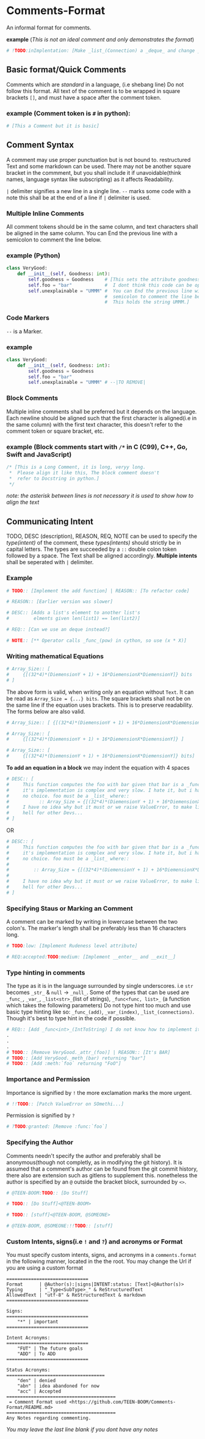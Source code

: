 # Comments-Format

An informal format for comments.

**example** (*This is not an ideal comment and only demonstrates the format*)
```py
# !TODO:inImplentation: [Make _list_(Connection) a _deque_ and change _meth_(pop) to :meth:`popleft`]
```

## Basic format/Quick Comments

Comments which are  *standard* in a language, (i.e shebang line) Do not follow this format. 
All text of the comment is to be wrapped in square brackets `[]`,
and must have a space after the comment token.

### example (Comment token is `#` in python):
```py
# [This a Comment but it is basic]
```

## Comment Syntax
A comment may use proper punctuation but is not bound to. restructured Text and some markdown can be used.
There may not be another square bracket in the commment, but you shall include it if unavoidable(think names, language syntax like subscripting)
as it affects Readability.

`|` delimiter signifies a new line in a single line.
`--` marks some code with a note this shall be at the end of a line if `|` delimiter is used.

### Multiple Inline Comments
All comment tokens should be in the same column, and text characters shall be aligned in the same column.
You can End the previous line with a semicolon to comment the line below.

### example (Python)
```py
class VeryGood:
    def __init__(self, Goodness: int):
        self.goodness = Goodness    # [This sets the attribute goodness,
        self.foo = "bar"            #  I dont think this code can be optimized;
        self.unexplainable = "UMMM" #  You can End the previous line with a
                                    #  semicolon to comment the line below.
                                    #  This holds the string UMMM.]
```
### Code Markers
`--` is a Marker.

### example
```py
class VeryGood:
    def __init__(self, Goodness: int):
        self.goodness = Goodness
        self.foo = "bar"
        self.unexplainable = "UMMM" # --|TO REMOVE|
```

### Block Comments
Multiple inline comments shall be preferred but it depends on the language.
Each newline should be aligned such that the first character is aligned(i.e in the same column) with the first text character,
this doesn't refer to the comment token or square bracket, etc.

### example (Block comments start with `/*` in C (C99), C++, Go, Swift and JavaScript)
```C
/* [This is a Long Comment, it is long, veryy long.
 *  Please align it like this, The block comment doesn't
 *  refer to Docstring in python.]
 */
```
*note: the asterisk between lines is not necessary it is used to show how to align the text*

## Communicating Intent
TODO, DESC (description), REASON, REQ, NOTE can be used to specify the *type(intent)* of the comment, these *types(intents)* should strictly be in capital letters.
The types are succeeded by a `::` double colon token followed by a space.
The Text shall be aligned accordingly.
**Multiple intents** shall be seperated with `|` delimiter.

### Example
```py
# TODO:: [Implement the add function] | REASON:: [To refactor code]
```
```py
# REASON:: [Earlier version was slower]
```
```py
# DESC:: [Adds a list's element to another list's
#         elments given len(list1) == len(list2)]
```
```py
# REQ:: [Can we use an deque instead?]
```
```py
# NOTE:: [** Operator calls _func_(pow) in cython, so use (x * X)]
```
### Writing mathematical Equations
```py
# Array_Size:: [ 
#     {[(32*4)*(DiemensionY + 1) + 16*DiemensionX*DiemensionY]} bits 
# ]
```
The above form is valid, when writing only an equation without `Text`.
It can be read as `Array_Size = {...} bits`. The square brackets shall not be on the same line if the equation uses brackets. This is to preserve readability.
The forms below are also valid.
```py
# Array_Size:: [ {[(32*4)*(DiemensionY + 1) + 16*DiemensionX*DiemensionY]} ]
```
```py
# Array_Size:: [
#     {[(32*4)*(DiemensionY + 1) + 16*DiemensionX*DiemensionY]} ]
```
```py
# Array_Size:: [
#     {[(32*4)*(DiemensionY + 1) + 16*DiemensionX*DiemensionY]} bits]
```
**To add an equation in a block** we may indent the equation with 4 spaces
```py
# DESC:: [
#     This function computes the foo with bar given that bar is a _func_,
#     it's implementation is complex and very slow. I hate it, but i have-
#     no choice. foo must be a _list_ where::
#           :: Array_Size = {[(32*4)*(DiemensionY + 1) + 16*DiemensionX*DiemensionY]} bits
#     I have no idea why but it must or we raise ValueError, to make life- 
#     hell for other Devs...
# ]
```
OR
```py
# DESC:: [
#     This function computes the foo with bar given that bar is a _func_,
#     it's implementation is complex and very slow. I hate it, but i have-
#     no choice. foo must be a _list_ where::
#     
#         :: Array_Size = {[(32*4)*(DiemensionY + 1) + 16*DiemensionX*DiemensionY]} bits
#
#     I have no idea why but it must or we raise ValueError, to make life- 
#     hell for other Devs...
# ]
```
### Specifying Staus or Marking an Comment
A comment can be marked by writing in lowercase between the two colon's. The marker's length shall be preferably less than 16 characters long.
```py
# TODO:low: [Implement Rudeness level attribute]
```
```py
# REQ:accepted:TODO:medium: [Implement __enter__ and __exit__]
```
### Type hinting in comments
The type as it is in the language surrounded by single underscores. i.e `str` becomes `_str_` & `null` -> `_null_`.
Some of the types that can be used are `_func_`, `_var_`, `_list<str>_`(list of strings), `_func<func, list>_` (a function which takes the following parameters)
Do not type hint too much and use basic type hinting like so: `_func_(add)`, `_var_(index)`, `_list_(connections)`.
Though it's best to type hint in the code if possible.
```py
# REQ:: [Add _func<int>_(IntToString) I do not know how to implement it]
.
.
.
# TODO:: [Remove VeryGood._attr_(foo)] | REASON:: [It's BAR]
# TODO:: [Add VeryGood._meth_(bar) returning "bar"]
# TODO:: [Add :meth:`foo` returning "FoO"]
```
### Importance and Permission
Importance is signified by `!` the more exclamation marks the more urgent.
```py
# !!TODO:: [Patch ValueError on SOmethi...]
```
Permission is signified by `?`
```py
# ?TODO:granted: [Remove :func:`foo`]
```
### Specifying the Author
Comments needn't specify the author and preferably shall be anonymous(though not completly, as in modifying the git history).
It is assumed that a comment's author can be found from the git commit history, there also are extension such as gitlens to supplement this.
nonetheless the author is specified by an `@` outside the bracket block, surrounded by `<>`.
```py
# @TEEN-BOOM:TODO:: [Do Stuff]
```
```py
# TODO:: [Do Stuff]<@TEEN-BOOM>
```
```py
# TODO:: [stuff]<@TEEN-BOOM, @SOMEONE>
```
```py
# @TEEN-BOOM, @SOMEONE:!!TODO:: [stuff]
```
### Custom Intents, signs(i.e `!` and `?`) and acronyms or Format
You must specify custom intents, signs, and acronyms in a `comments.format` in the following manner, located in the the root.
You may change the Url if you are using a custom format
```
==============================
Format      | @Author(s):|signs|INTENT:status: [Text]<@Author(s)>
Typing      | "_Type<SubType>_" & ReStructuredText
AllowedText | "utf-8" & ReStructuredText & markdown
==============================

Signs:
==============================
    "*" | important
==============================

Intent Acronyms:
==============================
    "FUT" | The future goals
    "ADD" | To ADD
==============================

Status Acronyms:
====================================
    "den" | denied
    "abn" | idea abandoned for now
    "acc" | Accepted
========================================
 = Comment Format used <https://github.com/TEEN-BOOM/Comments-Format/README.md>
========================================
Any Notes regarding commenting.
```
*You may leave the last line blank if you dont have any notes*
